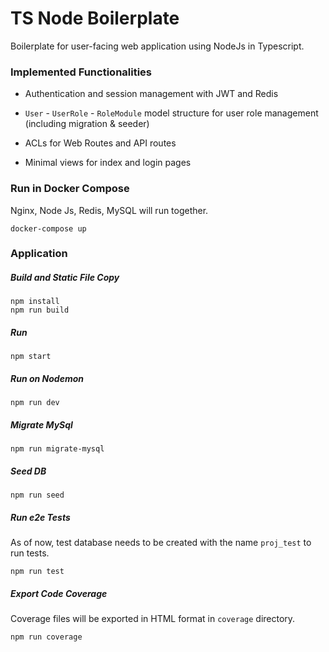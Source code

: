 # TS Node Boilerplate

Boilerplate for user-facing web application using NodeJs in Typescript.

### Implemented Functionalities

* Authentication and session management with JWT and Redis

* `User` - `UserRole` - `RoleModule` model structure for user role management (including migration & seeder)

* ACLs for Web Routes and API routes

* Minimal views for index and login pages

### Run in Docker Compose

Nginx, Node Js, Redis, MySQL will run together.

```
docker-compose up
```

### Application

##### Build and Static File Copy

```
npm install
npm run build
```

##### Run

```
npm start
```

##### Run on Nodemon

```
npm run dev
```

##### Migrate MySql

```
npm run migrate-mysql
```

##### Seed DB

```
npm run seed
```

##### Run e2e Tests

As of now, test database needs to be created with the name `proj_test` to run tests.

```
npm run test
```

##### Export Code Coverage

Coverage files will be exported in HTML format in `coverage` directory.

```
npm run coverage
```
